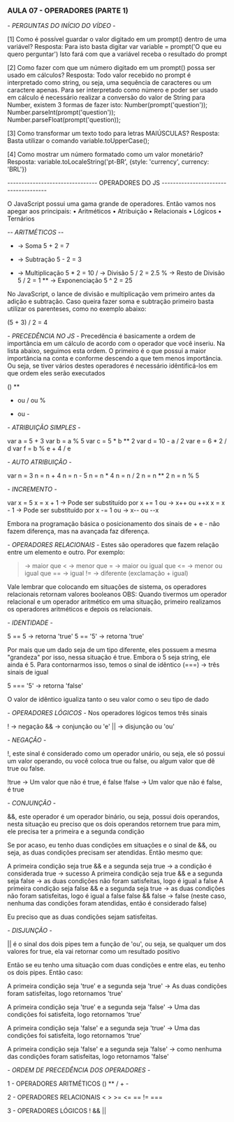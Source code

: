 ### AULA 07 - OPERADORES (PARTE 1)

*- PERGUNTAS DO INÍCIO DO VÍDEO -*

[1] Como é possível guardar o valor digitado em um prompt() dentro de uma variável?
Resposta: Para isto basta digitar
   var variable = prompt('O que eu quero perguntar')
Isto fará com que a variável receba o resultado do prompt

[2] Como fazer com que um número digitado em um prompt() possa ser usado em cálculos?
Resposta: Todo valor recebido no prompt é interpretado como string, ou seja, uma sequência de caracteres ou um caractere apenas. Para ser interpretado como número e poder ser usado em cálculo é necessário realizar a conversão do valor de String para Number, existem 3 formas de fazer isto:
   Number(prompt('question'));
   Number.parseInt(prompt('question'));
   Number.parseFloat(prompt('question));

[3] Como transformar um texto todo para letras MAIÚSCULAS?
Resposta: Basta utilizar o comando variable.toUpperCase();

[4] Como mostrar um número formatado como um valor monetário?
Resposta: variable.toLocaleString('pt-BR', {style: 'currency', currency: 'BRL'})

-------------------------------- OPERADORES DO JS -------------------------------------

O JavaScript possui uma gama grande de operadores. Então vamos nos apegar aos principais:
• Aritméticos
• Atribuição
• Relacionais
• Lógicos
• Ternários

*-- ARITMÉTICOS --*

+ -> Soma                                               5 + 2 = 7
- -> Subtração                                          5 - 2 = 3
* -> Multiplicação                                      5 * 2 = 10
/ -> Divisão                                            5 / 2 = 2.5
% -> Resto de Divisão                                   5 / 2 = 1
** -> Exponenciação                                     5 ^ 2 = 25

 No JavaScript, o lance de divisão e multiplicação vem primeiro antes da adição e subtração. Caso queira fazer soma e subtração primeiro basta utilizar os parenteses, como no exemplo abaixo:

 (5 + 3) / 2 = 4

*- PRECEDÊNCIA NO JS -*
Precedência é basicamente a ordem de importância em um cálculo de acordo com o operador que você inseriu. Na lista abaixo, seguimos esta ordem. O primeiro é o que possui a maior importância na conta e conforme descendo a que tem menos importância. Ou seja, se tiver vários destes operadores é necessário idêntificá-los em que ordem eles serão executados

()
**
* ou / ou %
+ ou - 

*- ATRIBUIÇÃO SIMPLES -*

var a = 5 + 3
var b = a % 5
var c = 5 * b ** 2
var d = 10 - a / 2
var e = 6 * 2 / d
var f = b % e + 4 / e

*- AUTO ATRIBUIÇÃO -*

var n = 3
n = n + 4
n = n - 5
n = n * 4
n = n / 2
n = n ** 2
n = n % 5

*- INCREMENTO -*

var x = 5
x = x + 1 -> Pode ser substituído por x += 1 ou -> x++ ou ++x
x = x - 1 -> Pode ser substituído por x -= 1 ou -> x-- ou --x

Embora na programação básica o posicionamento dos sinais de + e - não fazem diferença, mas na avançada faz diferença.

*- OPERADORES RELACIONAIS -*
Estes são operadores que fazem relação entre um elemento e outro. Por exemplo:

> -> maior que
< -> menor que
>= -> maior ou igual que
<= -> menor ou igual que
== -> igual
!= -> diferente (exclamação + igual)

Vale lembrar que colocando em situações de sistema, os operadores relacionais retornam valores booleanos
OBS: Quando tivermos um operador relacional e um operador aritmético em uma situação, primeiro realizamos os operadores aritméticos e depois os relacionais. 

*- IDENTIDADE -*

5 == 5 -> retorna 'true'
5 == '5' -> retorna 'true'

Por mais que um dado seja de um tipo diferente, eles possuem a mesma "grandeza" por isso, nessa situação é true. Embora o 5 seja string, ele ainda é 5. Para contornarmos isso, temos o sinal de idêntico (===) -> três sinais de igual

5 === '5' -> retorna 'false'

O valor de idêntico igualiza tanto o seu valor como o seu tipo de dado

*- OPERADORES LÓGICOS -*
Nos operadores lógicos temos três sinais

! -> negação
&& -> conjunção ou 'e'
|| -> disjunção ou 'ou'

*- NEGAÇÃO -*

!, este sinal é considerado como um operador unário, ou seja, ele só possui um valor operando, ou você coloca true ou false, ou algum valor que dê true ou false.

!true -> Um valor que não é true, é false
!false -> Um valor que não é false, é true

*- CONJUNÇÃO -*

&&, este operador é um operador binário, ou seja, possui dois operandos, nesta situação eu preciso que os dois operandos retornem true para mim, ele precisa ter a primeira e a segunda condição

Se por acaso, eu tenho duas condições em situações e o sinal de &&, ou seja, as duas condições precisam ser atendidas. Então mesmo que:

A primeira condição seja true && e a segunda seja true -> a condição é considerada true -> sucesso
A primeira condição seja true && e a segunda seja false -> as duas condições não foram satisfeitas, logo é igual a false
A primeira condição seja false && e a segunda seja true -> as duas condições não foram satisfeitas, logo é igual a false
false && false -> false (neste caso, nenhuma das condições foram atendidas, então é considerado false)

Eu preciso que as duas condições sejam satisfeitas.

*- DISJUNÇÃO -*

|| é o sinal dos dois pipes tem a função de 'ou', ou seja, se qualquer um dos valores for true, ela vai retornar como um resultado positivo

Então se eu tenho uma situação com duas condições e entre elas, eu tenho os dois pipes. Então caso:

A primeira condição seja 'true' e a segunda seja 'true' -> As duas condições foram satisfeitas, logo retornamos 'true'

A primeira condição seja 'true' e a segunda seja 'false' -> Uma das condições foi satisfeita, logo retornamos 'true'

A primeira condição seja 'false' e a segunda seja 'true' -> Uma das condições foi satisfeita, logo retornamos 'true'

A primeira condição seja 'false' e a segunda seja 'false' -> como nenhuma das condições foram satisfeitas, logo retornamos 'false'

*- ORDEM DE PRECEDÊNCIA DOS OPERADORES -*

1 - OPERADORES ARITMÉTICOS
() ** / + - 

2 - OPERADORES RELACIONAIS
< > >= <= == != ===

3 - OPERADORES LÓGICOS
! && ||

